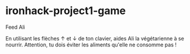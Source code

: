 # ironhack-project1-game
Feed Ali

En utilisant les flèches ↑ et ↓ de ton clavier, aides Ali la végétarienne à se nourrir.
Attention, tu dois éviter les aliments qu'elle ne consomme pas !
